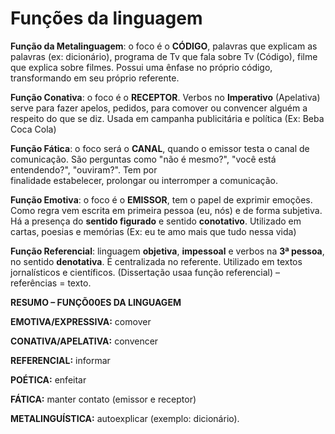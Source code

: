 # Funções da linguagem

**Função da Metalinguagem**: o foco é o **CÓDIGO**, palavras que explicam as palavras (ex: dicionário), programa de Tv que fala sobre Tv (Código), filme que explica sobre filmes. Possui uma ênfase no próprio código, transformando em seu próprio referente.

**Função Conativa**: o foco é o **RECEPTOR**. Verbos no **Imperativo** (Apelativa) serve para fazer apelos, pedidos, para comover ou convencer alguém a respeito do que se diz. Usada em campanha publicitária e política (Ex: Beba Coca Cola)

**Função Fática**: o foco será o **CANAL**, quando o emissor testa o canal de comunicação. São perguntas como "não é mesmo?", "você está entendendo?", "ouviram?". Tem por finalidade estabelecer, prolongar ou interromper a comunicação.

**Função Emotiva**: o foco é o **EMISSOR**, tem o papel de exprimir emoções. Como regra vem escrita em primeira pessoa (eu, nós) e de forma subjetiva. Há a presença do **sentido figurado** e sentido **conotativo**. Utilizado em cartas, poesias e memórias (Ex: eu te amo mais que tudo nessa vida)

**Função Referencial**: linguagem **objetiva**, **impessoal** e verbos na **3ª pessoa**, no sentido **denotativa**. É centralizada no referente. Utilizado em textos jornalísticos e científicos. (Dissertação usaa função referencial) – referências = texto.

**RESUMO – FUNÇÕ00ES DA LINGUAGEM**

**EMOTIVA/EXPRESSIVA:** comover

**CONATIVA/APELATIVA:** convencer

**REFERENCIAL:** informar

**POÉTICA:** enfeitar

**FÁTICA:** manter contato (emissor e receptor)

**METALINGUÍSTICA:** autoexplicar (exemplo: dicionário).